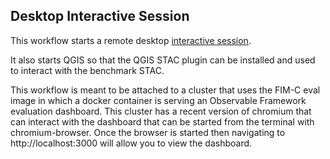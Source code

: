 ## Desktop Interactive Session
This workflow starts a remote desktop [interactive session](https://github.com/parallelworks/interactive_session/blob/main/README.md). 

It also starts QGIS so that the QGIS STAC plugin can be installed and used to interact with the benchmark STAC.

This workflow is meant to be attached to a cluster that uses the FIM-C eval image in which a docker container is serving an Observable Framework evaluation dashboard. This cluster has a recent version of chromium that can interact with the dashboard that can be started from the terminal with chromium-browser. Once the browser is started then navigating to http://localhost:3000 will allow you to view the dashboard.
